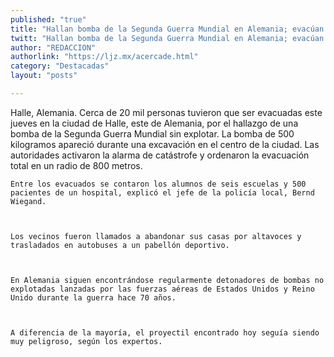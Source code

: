 ```yaml
---
published: "true"
title: "Hallan bomba de la Segunda Guerra Mundial en Alemania; evacúan a 20 mil personas"
twitt: "Hallan bomba de la Segunda Guerra Mundial en Alemania; evacúan a 20 mil personas"
author: "REDACCION"
authorlink: "https://ljz.mx/acercade.html"
category: "Destacadas"
layout: "posts"

---
```



  Halle, Alemania. Cerca de 20 mil personas tuvieron que ser evacuadas este jueves en la ciudad de Halle, este de Alemania, por el hallazgo de una bomba de la Segunda Guerra Mundial sin explotar. 
    La bomba de 500 kilogramos apareció durante una excavación en el centro de la ciudad. Las autoridades activaron la alarma de catástrofe y ordenaron la evacuación total en un radio de 800 metros.
  
  
  
    Entre los evacuados se contaron los alumnos de seis escuelas y 500 pacientes de un hospital, explicó el jefe de la policía local, Bernd Wiegand.
  
  
  
    Los vecinos fueron llamados a abandonar sus casas por altavoces y trasladados en autobuses a un pabellón deportivo.
  
  
  
    En Alemania siguen encontrándose regularmente detonadores de bombas no explotadas lanzadas por las fuerzas aéreas de Estados Unidos y Reino Unido durante la guerra hace 70 años.
  
  
  
    A diferencia de la mayoría, el proyectil encontrado hoy seguía siendo muy peligroso, según los expertos.
  

